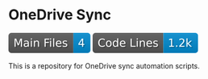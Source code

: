 # OneDrive Sync
[![Main Files](https://raw.githubusercontent.com/thewerthon/OneDriveSync/badges/files.svg)](./README.md)
[![Code Lines](https://raw.githubusercontent.com/thewerthon/OneDriveSync/badges/lines.svg)](./README.md)

This is a repository for OneDrive sync automation scripts.

